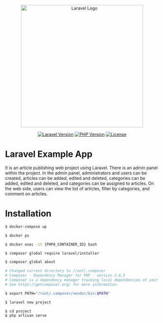 <p align="center"><a href="https://laravel.com" target="_blank" rel="nofollow"><img src="https://raw.githubusercontent.com/laravel/art/master/logo-lockup/5%20SVG/2%20CMYK/1%20Full%20Color/laravel-logolockup-cmyk-red.svg" width="400" alt="Laravel Logo"></a></p>

<p align="center">
<a href="https://laravel.com/docs/10.x" target="_blank" rel="nofollow"><img src="https://img.shields.io/badge/Laravel-10.29.0-F23A2F" alt="Laravel Version"></a>
<a href="https://www.php.net/releases/8_1_23.php" target="_blank" rel="nofollow"><img src="https://img.shields.io/badge/PHP-8.1.23-7A86B8" alt="PHP Version"></a>
<a href="https://github.com/berkanumutlu/laravel-example-app/blob/master/LICENSE" target="_blank" rel="nofollow"><img src="https://img.shields.io/github/license/berkanumutlu/laravel-example-app" alt="License"></a>
</p>

# Laravel Example App

It is an article publishing web project using Laravel. There is an admin panel within the project. In the admin panel,
administrators and users can be created, articles can be added, edited and deleted, categories can be added, edited and
deleted, and categories can be assigned to articles. On the web side, users can view the list of articles, filter by
categories, and comment on articles.

# Installation

```sh
$ docker-compose up
```

```sh
$ docker ps
```

```sh
$ docker exec -it {PHP8_CONTAINER_ID} bash
```

```sh
$ composer global require laravel/installer
```

```sh
$ composer global about
```

```sh
# Changed current directory to /root/.composer
# Composer - Dependency Manager for PHP - version 2.6.5
# Composer is a dependency manager tracking local dependencies of your projects and libraries.
# See https://getcomposer.org/ for more information.
```

```sh
$ export PATH="/root/.composer/vendor/bin:$PATH"
```

```sh
$ laravel new project
```

```sh
$ cd project
$ php artisan serve
```